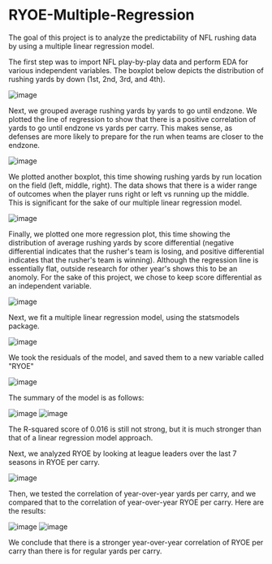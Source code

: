 # RYOE-Multiple-Regression
The goal of this project is to analyze the predictability of NFL rushing data by using a multiple linear regression model.

The first step was to import NFL play-by-play data and perform EDA for various independent variables. The boxplot below depicts the distribution of rushing yards by down (1st, 2nd, 3rd, and 4th).

![image](https://github.com/jordankristek/RYOE-Multiple-Regression/assets/150874257/97e279f8-f96c-4c32-98ff-216137a3e433)

Next, we grouped average rushing yards by yards to go until endzone. We plotted the line of regression to show that there is a positive correlation of yards to go until endzone vs yards per carry. This makes sense, as defenses are more likely to prepare for the run when teams are closer to the endzone.

![image](https://github.com/jordankristek/RYOE-Multiple-Regression/assets/150874257/ea2fcbbc-9abd-43dd-a13d-8d2a8ec61104)

We plotted another boxplot, this time showing rushing yards by run location on the field (left, middle, right). The data shows that there is a wider range of outcomes when the player runs right or left vs running up the middle. This is significant for the sake of our multiple linear regression model.

![image](https://github.com/jordankristek/RYOE-Multiple-Regression/assets/150874257/9ad3cc82-6497-4741-861a-74a97e694ea6)

Finally, we plotted one more regression plot, this time showing the distribution of average rushing yards by score differential (negative differential indicates that the rusher's team is losing, and positive differential indicates that the rusher's team is winning). Although the regression line is essentially flat, outside research for other year's shows this to be an anomoly. For the sake of this project, we chose to keep score differential as an independent variable.

![image](https://github.com/jordankristek/RYOE-Multiple-Regression/assets/150874257/f85b3561-3942-4c9c-a07a-31caf8e7a5ab)

Next, we fit a multiple linear regression model, using the statsmodels package.

![image](https://github.com/jordankristek/RYOE-Multiple-Regression/assets/150874257/a5a013fe-7fad-45f7-9adc-c0518c62b4b1)

We took the residuals of the model, and saved them to a new variable called "RYOE"

![image](https://github.com/jordankristek/RYOE-Multiple-Regression/assets/150874257/b134f649-661d-448a-ace7-fd9bd00818ac)

The summary of the model is as follows:

![image](https://github.com/jordankristek/RYOE-Multiple-Regression/assets/150874257/52dc6371-9b9f-4dca-9812-ddc25fac0ab7)
![image](https://github.com/jordankristek/RYOE-Multiple-Regression/assets/150874257/67423a3d-a95c-4602-bb0e-883b55959107)

The R-squared score of 0.016 is still not strong, but it is much stronger than that of a linear regression model approach.

Next, we analyzed RYOE by looking at league leaders over the last 7 seasons in RYOE per carry.

![image](https://github.com/jordankristek/RYOE-Multiple-Regression/assets/150874257/61ad51a0-c4f4-4d9b-82f3-cf65c7f45a78)

Then, we tested the correlation of year-over-year yards per carry, and we compared that to the correlation of year-over-year RYOE per carry. Here are the results:

![image](https://github.com/jordankristek/RYOE-Multiple-Regression/assets/150874257/94f61c5a-3ad5-4dd1-a09c-c261279bdad8)
![image](https://github.com/jordankristek/RYOE-Multiple-Regression/assets/150874257/8aea9fd4-31c8-4bb7-88ad-ec42c071f0c7)

We conclude that there is a stronger year-over-year correlation of RYOE per carry than there is for regular yards per carry.
